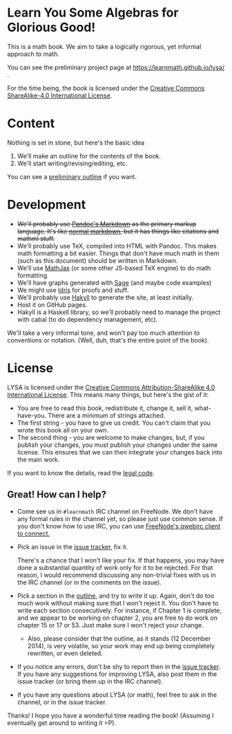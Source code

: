# Learn You Some Algebras for Glorious Good!

This is a math book. We aim to take a logically rigorous, yet informal approach
to math.

You can see the preliminary project page at https://learnmath.github.io/lysa/ .

For the time being, the book is licensed under the [Creative Commons
ShareAlike-4.0 International License](https://learnmath.github.io/lysa/LICENSE).

# Content

Nothing is set in stone, but here's the basic idea

1. We'll make an outline for the contents of the book.
2. We'll start writing/revising/editing, etc.

You can see a [preliminary outline](outline.html) if you want.

# Development

* ~~We'll probably use
  [Pandoc's Markdown](http://johnmacfarlane.net/pandoc/README.html#pandocs-markdown)
  as the primary markup language. It's like
  [normal markdown](http://daringfireball.net/projects/markdown/), but it has
  things like citations and mathml stuff.~~
* We'll probably use TeX, compiled into HTML with Pandoc. This makes
  math formatting a bit easier. Things that don't have much math in them
  (such as this document) should be written in Markdown.
* We'll use [MathJax](http://www.mathjax.org/) (or some other JS-based TeX
  engine) to do math formatting
* We'll have graphs generated with [Sage](http://www.sagemath.org/) (and maybe
  code examples)
* We might use [Idris](http://www.idris-lang.org/) for proofs and stuff.
* We'll probably use [Hakyll](http://jaspervdj.be/hakyll/) to generate the site,
  at least initially.
* Host it on GitHub pages.
* Hakyll is a Haskell library, so we'll probably need to manage the project with
  cabal (to do dependency management, etc).

We'll take a very informal tone, and won't pay too much attention to conventions
or notation. (Well, duh, that's the entire point of the book).

# License

LYSA is licensed under the
[Creative Commons Attribution-ShareAlike 4.0 International License][ccsa]. This
means many things, but here's the gist of it:

* You are free to read this book, redistribute it, change it, sell it,
what-have-you. There are a minimum of strings attached.
* The first string - you have to give us credit. You can't claim that you wrote
this book all on your own.
* The second thing - you are welcome to make changes, but, if you publish your
  changes, you must publish your changes under the same license. This ensures
  that we can then integrate your changes back into the main work.

If you want to know the details, read the [legal code][ccsa].

[ccsa]: http://creativecommons.org/licenses/by-sa/4.0/

## Great! How can I help?

* Come see us in `#learnmath` IRC channel on FreeNode. We don't have any
  formal rules in the channel yet, so please just use common sense.  If
  you don't know how to use IRC, you can use [FreeNode's qwebirc client
  to
  connect.](http://webchat.freenode.net/?channels=%23learnmath&uio=MT11bmRlZmluZWQb1)

*   Pick an issue in the [issue tracker](https://github.com/pharpend/lysa/issues),
    fix it. 

    There's a chance that I won't like your fix. If that happens, you may have
    done a substantial quantity of work only for it to be rejected. For that
    reason, I would recommend discussing any non-trivial fixes with us in the
    IRC channel (or in the comments on the issue). 

* Pick a section in the [outline](/outline.html), and try to write it up. Again,
  don't do too much work without making sure that I won't reject it. You don't
  have to write each section consecutively. For instance, if Chapter 1 is
  complete, and we appear to be working on chapter 2, you are free to do work on
  chapter 15 or 17 or 53. Just make sure I won't reject your change.

    + Also, please consider that the outline, as it stands (12 December 2014),
      is very volatile, so your work may end up being completely rewritten, or
      even deleted.

* If you notice any errors, don't be shy to report then in the
  [issue tracker](//github.com/pharpend/lysa/issues). If you have any
  suggestions for improving LYSA, also post them in the issue tracker (or bring
  them up in the IRC channel). 

* If you have any questions about LYSA (or math), feel free to ask in the
  channel, or in the issue tracker.

Thanks! I hope you have a wonderful time reading the book! (Assuming I
eventually get around to writing it =P).
